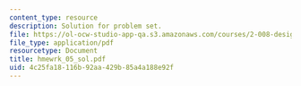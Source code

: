 ```yaml
---
content_type: resource
description: Solution for problem set.
file: https://ol-ocw-studio-app-qa.s3.amazonaws.com/courses/2-008-design-and-manufacturing-ii-spring-2004/4c25fa18116b92aa429b85a4a188e92f_hmewrk_05_sol.pdf
file_type: application/pdf
resourcetype: Document
title: hmewrk_05_sol.pdf
uid: 4c25fa18-116b-92aa-429b-85a4a188e92f
---
```

